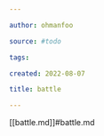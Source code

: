 ```yaml
---

author: ohmanfoo

source: #todo

tags: 

created: 2022-08-07

title: battle

---
```

[[battle.md]]#battle.md